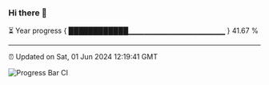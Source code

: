 ### Hi there 👋

⏳ Year progress { ████████████▁▁▁▁▁▁▁▁▁▁▁▁▁▁▁▁▁▁ } 41.67 %

---

⏰ Updated on Sat, 01 Jun 2024 12:19:41 GMT

![Progress Bar CI](https://github.com/liununu/liununu/workflows/Progress%20Bar%20CI/badge.svg)
